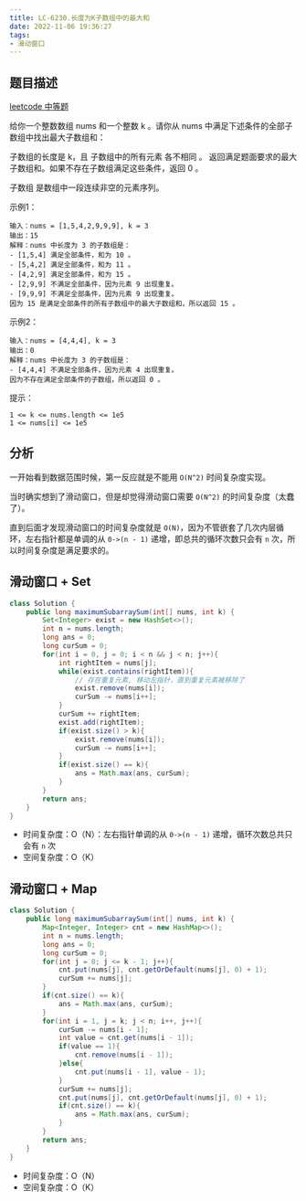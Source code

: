 ```yaml
---
title: LC-6230.长度为K子数组中的最大和
date: 2022-11-06 19:36:27
tags:
- 滑动窗口
---
```


## 题目描述
[leetcode 中等题](https://leetcode.cn/problems/maximum-sum-of-distinct-subarrays-with-length-k/)

给你一个整数数组 nums 和一个整数 k 。请你从 nums 中满足下述条件的全部子数组中找出最大子数组和：

子数组的长度是 k，且
子数组中的所有元素 各不相同 。
返回满足题面要求的最大子数组和。如果不存在子数组满足这些条件，返回 0 。

子数组 是数组中一段连续非空的元素序列。

示例1：
```
输入：nums = [1,5,4,2,9,9,9], k = 3
输出：15
解释：nums 中长度为 3 的子数组是：
- [1,5,4] 满足全部条件，和为 10 。
- [5,4,2] 满足全部条件，和为 11 。
- [4,2,9] 满足全部条件，和为 15 。
- [2,9,9] 不满足全部条件，因为元素 9 出现重复。
- [9,9,9] 不满足全部条件，因为元素 9 出现重复。
因为 15 是满足全部条件的所有子数组中的最大子数组和，所以返回 15 。
```

示例2：
```
输入：nums = [4,4,4], k = 3
输出：0
解释：nums 中长度为 3 的子数组是：
- [4,4,4] 不满足全部条件，因为元素 4 出现重复。
因为不存在满足全部条件的子数组，所以返回 0 。
```

提示：
```
1 <= k <= nums.length <= 1e5
1 <= nums[i] <= 1e5
```
## 分析
一开始看到数据范围时候，第一反应就是不能用 `O(N^2)` 时间复杂度实现。

当时确实想到了滑动窗口，但是却觉得滑动窗口需要 `O(N^2)` 的时间复杂度（太蠢了）。

直到后面才发现滑动窗口的时间复杂度就是 `O(N)`，因为不管嵌套了几次内层循环，左右指针都是单调的从 `0->(n - 1)` 递增，即总共的循环次数只会有 `n` 次，所以时间复杂度是满足要求的。

## 滑动窗口 + Set
```Java
class Solution {
    public long maximumSubarraySum(int[] nums, int k) {
        Set<Integer> exist = new HashSet<>();
        int n = nums.length;
        long ans = 0;
        long curSum = 0;
        for(int i = 0, j = 0; i < n && j < n; j++){
            int rightItem = nums[j];
            while(exist.contains(rightItem)){
                // 存在重复元素, 移动左指针，直到重复元素被移除了
                exist.remove(nums[i]);
                curSum -= nums[i++];
            }
            curSum += rightItem;
            exist.add(rightItem);
            if(exist.size() > k){
                exist.remove(nums[i]);
                curSum -= nums[i++];
            }
            if(exist.size() == k){
                ans = Math.max(ans, curSum);
            }
        }
        return ans;
    }
}
```
- 时间复杂度：O（N）：左右指针单调的从 `0->(n - 1)` 递增，循环次数总共只会有 `n` 次
- 空间复杂度：O（K）

## 滑动窗口 + Map
```Java
class Solution {
    public long maximumSubarraySum(int[] nums, int k) {
        Map<Integer, Integer> cnt = new HashMap<>();
        int n = nums.length;
        long ans = 0;
        long curSum = 0;
        for(int j = 0; j <= k - 1; j++){
            cnt.put(nums[j], cnt.getOrDefault(nums[j], 0) + 1);
            curSum += nums[j];
        }
        if(cnt.size() == k){
            ans = Math.max(ans, curSum);
        }
        for(int i = 1, j = k; j < n; i++, j++){
            curSum -= nums[i - 1];
            int value = cnt.get(nums[i - 1]);
            if(value == 1){
                cnt.remove(nums[i - 1]);
            }else{
                cnt.put(nums[i - 1], value - 1);
            }
            curSum += nums[j];
            cnt.put(nums[j], cnt.getOrDefault(nums[j], 0) + 1);
            if(cnt.size() == k){
                ans = Math.max(ans, curSum);
            }
        }
        return ans;
    }
}
```
- 时间复杂度：O（N）
- 空间复杂度：O（K）